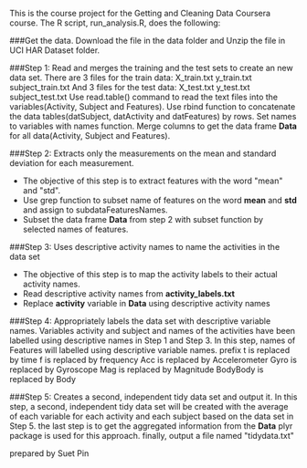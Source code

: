 This is the course project for the Getting and Cleaning Data Coursera course. 
The R script, run_analysis.R, does the following:

###Get the data.
Download the file in the data folder and Unzip the file in UCI HAR Dataset folder.

###Step 1: Read and merges the training and the test sets to create an new data set.
There are 3 files for the train data:
  X_train.txt
  y_train.txt
  subject_train.txt
And 3 files for the test data:
  X_test.txt
  y_test.txt
  subject_test.txt
Use read.table() command to read the text files into the variables(Activity, Subject and Features).
Use rbind function to concatenate the data tables(datSubject, datActivity and datFeatures) by rows.
Set names to variables with names function.
Merge columns to get the data frame **Data** for all data(Activity, Subject and Features).

###Step 2: Extracts only the measurements on the mean and standard deviation for each measurement.
* The objective of this step is to extract features with the word "mean" and "std".
* Use grep function to subset name of features on the word **mean** and **std** and assign to subdataFeaturesNames.
* Subset the data frame **Data** from step 2 with subset function by selected names of features.

###Step 3: Uses descriptive activity names to name the activities in the data set
* The objective of this step is to map the activity labels to their actual activity names.
* Read descriptive activity names from **activity_labels.txt**
* Replace **activity** variable in **Data** using descriptive activity names

###Step 4: Appropriately labels the data set with descriptive variable names.
Variables activity and subject and names of the activities have been labelled using descriptive names in Step 1 and Step 3.
In this step, names of Features will labelled using descriptive variable names.
prefix t is replaced by time
       f is replaced by frequency
       Acc is replaced by Accelerometer
       Gyro is replaced by Gyroscope
       Mag is replaced by Magnitude
       BodyBody is replaced by Body
       
###Step 5: Creates a second, independent tidy data set and output it.
In this step, a second, independent tidy data set will be created with the average of each variable for each activity and
each subject based on the data set in Step 5.
the last step is to get the aggregated information from the **Data**
plyr package is used for this approach.
finally, output a file named "tidydata.txt"

prepared by Suet Pin
